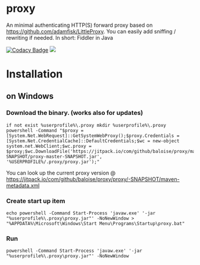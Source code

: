 # proxy
An minimal authenticating HTTP(S) forward proxy based on https://github.com/adamfisk/LittleProxy. You can easily add sniffing / rewriting if needed. In short: Fiddler in Java 

[![Codacy Badge](https://api.codacy.com/project/badge/Grade/1698a76ba3a34ec58987c232546ba005)](https://app.codacy.com/app/baloise/proxy?utm_source=github.com&utm_medium=referral&utm_content=baloise/proxy&utm_campaign=Badge_Grade_Dashboard)
[![](https://jitpack.io/v/baloise/proxy.svg)](https://jitpack.io/com/github/baloise/proxy/master-SNAPSHOT/proxy-master-SNAPSHOT.jar)

# Installation

## on Windows

### Download the binary. (works also for updates)

```
if not exist %userprofile%\.proxy mkdir %userprofile%\.proxy
powershell -Command "$proxy = [System.Net.WebRequest]::GetSystemWebProxy();$proxy.Credentials = [System.Net.CredentialCache]::DefaultCredentials;$wc = new-object system.net.WebClient;$wc.proxy = $proxy;$wc.DownloadFile('https://jitpack.io/com/github/baloise/proxy/master-SNAPSHOT/proxy-master-SNAPSHOT.jar', '%USERPROFILE%/.proxy/proxy.jar');"
```
You can look up the current proxy version @ https://jitpack.io/com/github/baloise/proxy/proxy/-SNAPSHOT/maven-metadata.xml

### Create start up item
```
echo powershell -Command Start-Process 'javaw.exe' '-jar "%userprofile%\.proxy\proxy.jar"' -NoNewWindow > "%APPDATA%\Microsoft\Windows\Start Menu\Programs\Startup\proxy.bat"
```

### Run
```
powershell -Command Start-Process 'javaw.exe' '-jar "%userprofile%\.proxy\proxy.jar"' -NoNewWindow
```
